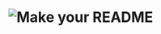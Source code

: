 # ![Make your README](https://github.com/user-attachments/assets/fafc2c6f-077e-44b7-945b-801b5f328d57)

